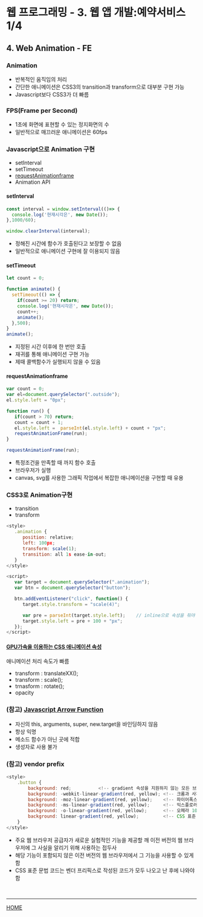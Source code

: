 # 웹 프로그래밍 - 3. 웹 앱 개발:예약서비스 1/4

## 4. Web Animation - FE

### Animation
- 반복적인 움직임의 처리
- 간단한 애니메이션은 CSS3의 transition과 transform으로 대부분 구현 가능
- Javascript보다 CSS3가 더 빠름

### FPS(Frame per Second)
- 1초에 화면에 표현할 수 있는 정지화면의 수
- 일반적으로 매끄러운 애니메이션은 60fps

### Javascript으로 Animation 구현
- setInterval
- setTimeout
- [requestAnimationframe](https://developer.mozilla.org/ko/docs/Web/API/Window/requestAnimationFrame)
- Animation API
#### setInterval
   ```javascript
   const interval = window.setInterval(()=> {
     console.log('현재시각은', new Date());
   },1000/60);

   window.clearInterval(interval);
   ```
   + 정해진 시간에 함수가 호출된다고 보장할 수 없음
   + 일반적으로 애니메이션 구현에 잘 이용되지 않음
#### setTimeout
   ```javascript
   let count = 0;

   function animate() {   
     setTimeout(() => {
       if(count >= 20) return;
       console.log('현재시각은', new Date());
       count++;
       animate();
     },500);
   }
   animate();
   ```
   + 지정된 시간 이후에 한 번만 호출
   + 재귀를 통해 애니메이션 구현 가능
   + 제때 콜백함수가 실행되지 않을 수 있음
#### requestAnimationframe
   ```javascript
   var count = 0;
   var el=document.querySelector(".outside");
   el.style.left = "0px";

   function run() {
      if(count > 70) return;
      count = count + 1;
      el.style.left =  parseInt(el.style.left) + count + "px";
      requestAnimationFrame(run);
   }

   requestAnimationFrame(run);
   ```
   + 특정조건을 만족할 때 까지 함수 호출
   + 브라우저가 실행
   + canvas, svg를 사용한 그래픽 작업에서 복잡한 애니메이션을 구현할 때 유용

### CSS3로 Animation구현
- transition
- transform
```javascript
<style>
   .animation {
      position: relative;
      left: 100px;
      transform: scale(1);
      transition: all 1s ease-in-out;
   }
</style>

<script>
   var target = document.querySelector(".animation");
   var btn = document.querySelector("button");

   btn.addEventListener("click", function() {
      target.style.transform = "scale(4)";

      var pre = parseInt(target.style.left);    // inline으로 속성을 줘야 적용
      target.style.left = pre + 100 + "px";
   });
</script>
```
#### [GPU가속을 이용하는 CSS 애니메이션 속성](https://d2.naver.com/helloworld/2061385)
애니메이션 처리 속도가 빠름
- transform : translateXX();
- transform : scale();
- trnasform : rotate();
- opacity

### (참고) [Javascript Arrow Function](https://developer.mozilla.org/ko/docs/Web/JavaScript/Reference/Functions/%EC%95%A0%EB%A1%9C%EC%9A%B0_%ED%8E%91%EC%85%98)
- 자신의 this, arguments, super, new.target을 바인딩하지 않음
- 항상 익명
- 메소드 함수가 아닌 곳에 적합
- 생성자로 사용 불가

### (참고) vendor prefix
```javascript
<style>
    .button {
        background: red;          <!-- gradient 속성을 지원하지 않는 모든 브라우저를 위한 코드 -->
        background: -webkit-linear-gradient(red, yellow); <!-- 크롬과 사파리 4.0 이상을 위한 코드 -->
        background: -moz-linear-gradient(red, yellow);    <!-- 파이어폭스 3.6 이상을 위한 코드 -->
        background: -ms-linear-gradient(red, yellow);     <!-- 익스플로러 10.0 이상을 위한 코드 -->
        background: -o-linear-gradient(red, yellow);      <!-- 오페라 10.0 이상을 위한 코드 -->
        background: linear-gradient(red, yellow);         <!-- CSS 표준 문법 코드 -->
    }
</style>
```
- 주요 웹 브라우저 공급자가 새로운 실험적인 기능을 제공할 깨 이전 버전의 웹 브라우저에 그 사실을 알리기 위해 사용하는 접두사
- 해당 기능이 포함되지 않은 이전 버전의 웹 브라우저에서 그 기능을 사용할 수 있게 함
- CSS 표준 문법 코드는 벤더 프리픽스로 작성된 코드가 모두 나오고 난 후에 나와야함



<br>



---
[HOME](https://github.com/tunaep5/Boostcourse/blob/master/README.md)
